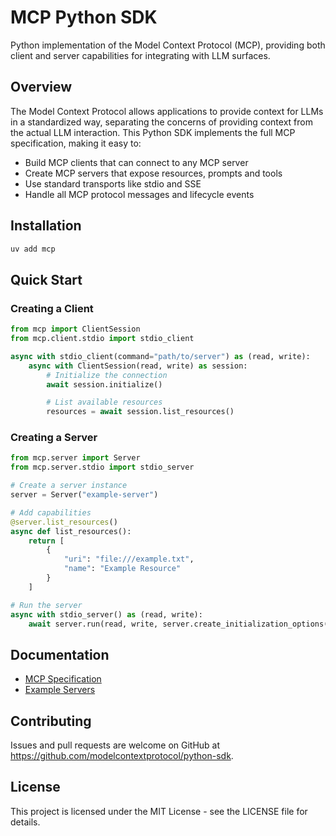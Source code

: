# MCP Python SDK

Python implementation of the Model Context Protocol (MCP), providing both client and server capabilities for integrating with LLM surfaces.

## Overview

The Model Context Protocol allows applications to provide context for LLMs in a standardized way, separating the concerns of providing context from the actual LLM interaction. This Python SDK implements the full MCP specification, making it easy to:

- Build MCP clients that can connect to any MCP server
- Create MCP servers that expose resources, prompts and tools
- Use standard transports like stdio and SSE
- Handle all MCP protocol messages and lifecycle events

## Installation

```bash
uv add mcp
```

## Quick Start

### Creating a Client

```python
from mcp import ClientSession
from mcp.client.stdio import stdio_client

async with stdio_client(command="path/to/server") as (read, write):
    async with ClientSession(read, write) as session:
        # Initialize the connection
        await session.initialize()

        # List available resources
        resources = await session.list_resources()
```

### Creating a Server

```python
from mcp.server import Server
from mcp.server.stdio import stdio_server

# Create a server instance
server = Server("example-server")

# Add capabilities
@server.list_resources()
async def list_resources():
    return [
        {
            "uri": "file:///example.txt",
            "name": "Example Resource"
        }
    ]

# Run the server
async with stdio_server() as (read, write):
    await server.run(read, write, server.create_initialization_options())
```

## Documentation

- [MCP Specification](https://modelcontextprotocol.io)
- [Example Servers](https://github.com/modelcontextprotocol/servers)

## Contributing

Issues and pull requests are welcome on GitHub at https://github.com/modelcontextprotocol/python-sdk.

## License

This project is licensed under the MIT License - see the LICENSE file for details.
